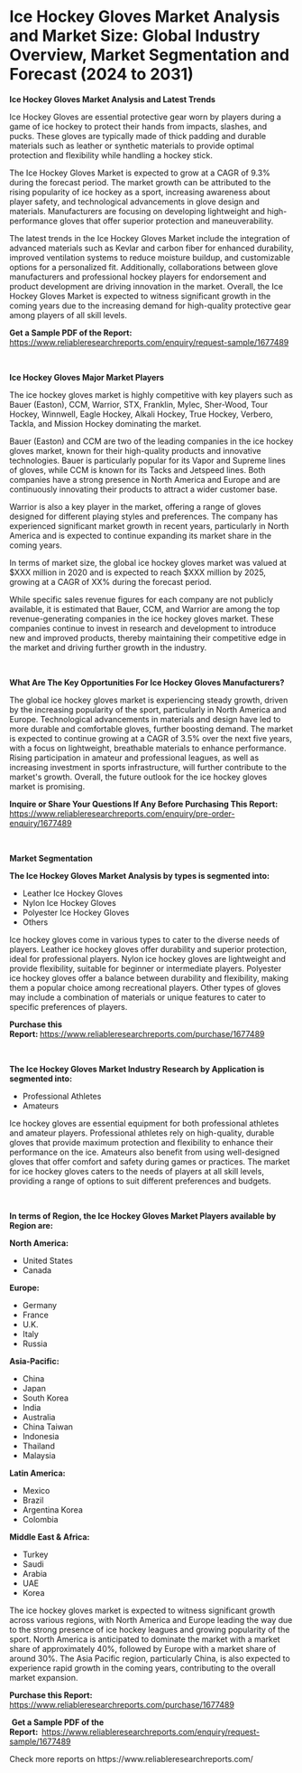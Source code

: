 <p><h1>Ice Hockey Gloves Market Analysis and Market Size: Global Industry Overview, Market Segmentation and Forecast (2024 to 2031)</h1></p><p><strong>Ice Hockey Gloves Market Analysis and Latest Trends</strong></p>
<p><p>Ice Hockey Gloves are essential protective gear worn by players during a game of ice hockey to protect their hands from impacts, slashes, and pucks. These gloves are typically made of thick padding and durable materials such as leather or synthetic materials to provide optimal protection and flexibility while handling a hockey stick.</p><p>The Ice Hockey Gloves Market is expected to grow at a CAGR of 9.3% during the forecast period. The market growth can be attributed to the rising popularity of ice hockey as a sport, increasing awareness about player safety, and technological advancements in glove design and materials. Manufacturers are focusing on developing lightweight and high-performance gloves that offer superior protection and maneuverability.</p><p>The latest trends in the Ice Hockey Gloves Market include the integration of advanced materials such as Kevlar and carbon fiber for enhanced durability, improved ventilation systems to reduce moisture buildup, and customizable options for a personalized fit. Additionally, collaborations between glove manufacturers and professional hockey players for endorsement and product development are driving innovation in the market. Overall, the Ice Hockey Gloves Market is expected to witness significant growth in the coming years due to the increasing demand for high-quality protective gear among players of all skill levels.</p></p>
<p><strong>Get a Sample PDF of the Report:&nbsp;</strong> <a href="https://www.reliableresearchreports.com/enquiry/request-sample/1677489">https://www.reliableresearchreports.com/enquiry/request-sample/1677489</a></p>
<p>&nbsp;</p>
<p><strong>Ice Hockey Gloves Major Market Players</strong></p>
<p><p>The ice hockey gloves market is highly competitive with key players such as Bauer (Easton), CCM, Warrior, STX, Franklin, Mylec, Sher-Wood, Tour Hockey, Winnwell, Eagle Hockey, Alkali Hockey, True Hockey, Verbero, Tackla, and Mission Hockey dominating the market. </p><p>Bauer (Easton) and CCM are two of the leading companies in the ice hockey gloves market, known for their high-quality products and innovative technologies. Bauer is particularly popular for its Vapor and Supreme lines of gloves, while CCM is known for its Tacks and Jetspeed lines. Both companies have a strong presence in North America and Europe and are continuously innovating their products to attract a wider customer base.</p><p>Warrior is also a key player in the market, offering a range of gloves designed for different playing styles and preferences. The company has experienced significant market growth in recent years, particularly in North America and is expected to continue expanding its market share in the coming years.</p><p>In terms of market size, the global ice hockey gloves market was valued at $XXX million in 2020 and is expected to reach $XXX million by 2025, growing at a CAGR of XX% during the forecast period. </p><p>While specific sales revenue figures for each company are not publicly available, it is estimated that Bauer, CCM, and Warrior are among the top revenue-generating companies in the ice hockey gloves market. These companies continue to invest in research and development to introduce new and improved products, thereby maintaining their competitive edge in the market and driving further growth in the industry.</p></p>
<p>&nbsp;</p>
<p><strong>What Are The Key Opportunities For Ice Hockey Gloves Manufacturers?</strong></p>
<p><p>The global ice hockey gloves market is experiencing steady growth, driven by the increasing popularity of the sport, particularly in North America and Europe. Technological advancements in materials and design have led to more durable and comfortable gloves, further boosting demand. The market is expected to continue growing at a CAGR of 3.5% over the next five years, with a focus on lightweight, breathable materials to enhance performance. Rising participation in amateur and professional leagues, as well as increasing investment in sports infrastructure, will further contribute to the market's growth. Overall, the future outlook for the ice hockey gloves market is promising.</p></p>
<p><strong>Inquire or Share Your Questions If Any Before Purchasing This Report:</strong> <a href="https://www.reliableresearchreports.com/enquiry/pre-order-enquiry/1677489">https://www.reliableresearchreports.com/enquiry/pre-order-enquiry/1677489</a></p>
<p>&nbsp;</p>
<p><strong>Market Segmentation</strong></p>
<p><strong>The Ice Hockey Gloves Market Analysis by types is segmented into:</strong></p>
<p><ul><li>Leather Ice Hockey Gloves</li><li>Nylon Ice Hockey Gloves</li><li>Polyester Ice Hockey Gloves</li><li>Others</li></ul></p>
<p><p>Ice hockey gloves come in various types to cater to the diverse needs of players. Leather ice hockey gloves offer durability and superior protection, ideal for professional players. Nylon ice hockey gloves are lightweight and provide flexibility, suitable for beginner or intermediate players. Polyester ice hockey gloves offer a balance between durability and flexibility, making them a popular choice among recreational players. Other types of gloves may include a combination of materials or unique features to cater to specific preferences of players.</p></p>
<p><strong>Purchase this Report:&nbsp;</strong><a href="https://www.reliableresearchreports.com/purchase/1677489">https://www.reliableresearchreports.com/purchase/1677489</a></p>
<p>&nbsp;</p>
<p><strong>The Ice Hockey Gloves Market Industry Research by Application is segmented into:</strong></p>
<p><ul><li>Professional Athletes</li><li>Amateurs</li></ul></p>
<p><p>Ice hockey gloves are essential equipment for both professional athletes and amateur players. Professional athletes rely on high-quality, durable gloves that provide maximum protection and flexibility to enhance their performance on the ice. Amateurs also benefit from using well-designed gloves that offer comfort and safety during games or practices. The market for ice hockey gloves caters to the needs of players at all skill levels, providing a range of options to suit different preferences and budgets.</p></p>
<p>&nbsp;</p>
<p><strong>In terms of Region, the Ice Hockey Gloves Market Players available by Region are:</strong></p>
<p>
    <p> <strong> North America: </strong>
        <ul>
            <li>United States</li>
            <li>Canada</li>
        </ul>
        </p> 
    <p> <strong> Europe: </strong>
        <ul>
            <li>Germany</li>
            <li>France</li>
            <li>U.K.</li>
            <li>Italy</li>
            <li>Russia</li>
        </ul>
        </p> 
    <p> <strong> Asia-Pacific: </strong>
        <ul>
            <li>China</li>
            <li>Japan</li>
            <li>South Korea</li>
            <li>India</li>
            <li>Australia</li>
            <li>China Taiwan</li>
            <li>Indonesia</li>
            <li>Thailand</li>
            <li>Malaysia</li>
        </ul>
        </p> 
    <p> <strong> Latin America: </strong>
        <ul>
            <li>Mexico</li>
            <li>Brazil</li>
            <li>Argentina Korea</li>
            <li>Colombia</li>
        </ul>
        </p> 
    <p> <strong> Middle East & Africa: </strong>
        <ul>
            <li>Turkey</li>
            <li>Saudi</li>
            <li>Arabia</li>
            <li>UAE</li>
            <li>Korea</li>
        </ul>
    </p>
    </p>
<p><p>The ice hockey gloves market is expected to witness significant growth across various regions, with North America and Europe leading the way due to the strong presence of ice hockey leagues and growing popularity of the sport. North America is anticipated to dominate the market with a market share of approximately 40%, followed by Europe with a market share of around 30%. The Asia Pacific region, particularly China, is also expected to experience rapid growth in the coming years, contributing to the overall market expansion.</p></p>
<p><strong>Purchase this Report: </strong><a href="https://www.reliableresearchreports.com/purchase/1677489">https://www.reliableresearchreports.com/purchase/1677489</a></p>
<p>&nbsp;<strong>Get a Sample PDF of the Report:&nbsp;&nbsp;</strong><a href="https://www.reliableresearchreports.com/enquiry/request-sample/1677489">https://www.reliableresearchreports.com/enquiry/request-sample/1677489</a></p>
<p><strong></strong></p>
<p>Check more reports on https://www.reliableresearchreports.com/</p>